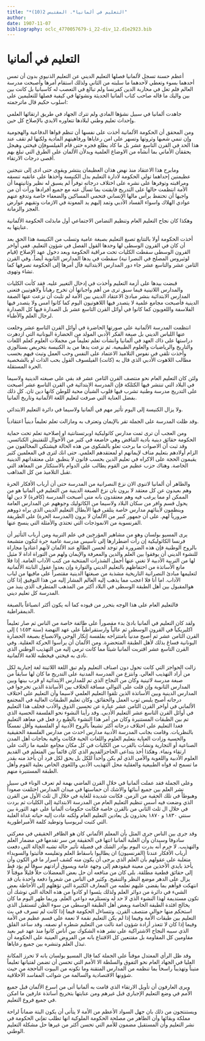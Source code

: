 ```yaml
---
title: "*التعليم في ألمانيا*. المقتبس 2(10)"
author: 
date: 1907-11-07
bibliography: oclc_4770057679-i_22-div_12.d1e2923.bib
---
```




#  التعليم في ألمانيا 


 أعظم حسنة تسجل لألمانيا فصلها التعليم الديني عن التعليم الذنيوي بدون أن تمس أحدهما بسوء وتعطي لأحدهما ما سلبته من الثاني ولذلك استقام أمرها وأصبحت مدرسة العالم فلم تغل في محاربة الدين كفرنسا ولم تبالغ في التعصب له كاسبانيا بل كانت بين بين واليك ما قاله صاحب كتاب ألمانيا الحديثة ونشوئها في كيفية فصلها للتعليمين على اسلوب حكيم قال ماترجمته: 

 جاهدت ألمانيا في سبيل نشؤها المادي ولم تترك الجهاد في طريق ارتقائها العلمي وإحداث تعليم وطني لبلادها تتعاوره الايدي بالإصلاح كل حين. 

 ومن المحقق أن الحكومة الألمانية أخذت على نفسها أن تنظم قواها الدفاعية والهجومية وإن تنمي شعبها وثروتها وتسهر على امن رعاياها ورفاهيتهم المادية ولكنها لم تقف عند هذا الحد في القرن التاسع  عشر  بل ما كاد يطلع فجره حتى قام الفيلسوفإن فيختي وهيجل يحققأن الأماني بما أنشآه من الاوضاع العلمية ويدلأن الألمان على الطرق التي تبلغ بهم أقصى درجات الارتقاء. 

 ومابرح هذا الاعتقاد منذ نهض هذان العظيمان ينتشر ويقوى حتى ادى إلى نتيجتين عظيمتين إحداهما تولي الحكومة لادارة التعليم بدل الكنيسة وأخذها على عاتقيه تنسقه ومراقبته وتوفرها على نشره على اختلاف درجاته توفراً لم يسبق له نظير وثانيتهما أن الأمة انتظمت   حالها على التدريج فايقنت بما تسأل عنه مع جميع أفرادها ورأت أن من واجبها أن تحتفظ برأس مالها الإنساني فتحمي المساكين والضعفاء خاصة وتدفع عنهم عوادي الهلاك واسواء الفساد الأدبي وتمد إليهم يد المعونة في الازمات وتقيهم عوارض العجز والزمانة. 

 وهكذا كان نجاح التعليم العام وتنظيم التضامن الاجتماعي أول مابذلت الحكومة الألمانية عنايتها به. 

 أخذت الحكومة أولا بالتتابع تصبغ التعليم بصبغة عامية وتسلب من الكنيسة هذا الحق بعد أن كان في القرون الوسطى لها وحدها القول الفصل في شؤون التعليم. ففي أواخر القرون الوسطى سقطت الكليات تحت مراقبة الحكومة وبعد دخول عهد الإصلاح (قيام  لوثيروس  المصلح في النصرا نية) سقطت في يدها المدارس الثانوية أيضاً. وفي القرن الثامن  عشر   والتاسع  عشر  جاء دور المدارس الابتدائية فآل أمرها إلى الحكومة تصرفها كما تشاء وتهوى. 

 قبضت بيدها على أزمة التعليم وأخذت في إدخال التغيير عليه. فقد كأنت الكليات والمدارس اللاتينية فيما سبق ترى من أهم واجباتها أن تخرج رهباناً ولاهوتيين فتعنى المدارس الابتدائية بنشر مبادئ الاعتقاد الديني بين الأمة لم تلبث أن نزعت عنها الصفة الدينية فأصبحت مجامع علمية لا يتصدر فيها اللاهوتيون اليوم كما كانوا امس ولا يتصدر فيها الفلاسفة واللغويون كما كانوا في أوائل القرن التاسع  عشر  بل الصدارة فيها كل الصدارة لرجال العلم والأطباء. 

 انتظمت المدرسة الألمانية على صورتها الحاضرة في أوائل القرن التاسع  عشر  وخلعت عنها اللباس الديني بل صبغة الفكر الأدبي المولد من الحضارة اليونانية التي ازدهرت دراستها على ذاك العهد في ألمانيا وانشأت تعلم تعليماً من مجملات العلوم كعلم اللغات والتاريخ والرياضيات والعلوم الطبيعية. ثم نزعت يدها من يد الكنيسة بتحريص بستالوزي وأخذت تلقي في نفوس التلاميذ الاعتماد على النفس وحب العمل وتبث فيهم بحسب مطالب اللاهوت الأدبي الذي قال به (كانت) الفيلسوف القول بحب الذات او بالشخصية الحرة المستقلة. 

 ولئن كان التعليم العام نحو منتصف القرن الثامن  عشر  قد بقي على صبغته الدينية ولاسيما في البلاد التي تنتشر فيها الكثلكة فإن   المدرسة الابتدائية في القرن التاسع  عشر  أصبحت على التدريج مدرسة وطنية تشرب فيها قلوب الشبأن محبة للوطن كانها دين ثان. كل ذلك بفضل العناية التي صرفت لتعليم اللغة الألمانية وتاريخ ألمانيا. 

 ولا يزال الكنيسة إلى اليوم تأثير مهم في ألمانيا ولاسيما في دائرة التعليم الابتدائي. 

 وقد ظلت المدرسة على الجملة تقر بالإيمان وتعترف به ومازالت تعلم تعليماً دينياً اعتقادياً. 

 ومن العجب أن ترى ثمت مدارس كاثوليكية اوبرتستانتية او إصلاحية تعلم تحت حماية الحكومة حقائق دينية بادية التناقض وهي خاضعة في كثير من الأحوال للتفتيش الكنائسي. وقد ثبت أن الاصوات ما برحت تعلو بالشكوى من هذه الحالة فيشتكي المخالفون من الزام أولادهم بتعليم مناف لإيمانهم او لمعتقدهم العلمي.   حتى انك لترى في المعلمين كثير يقيمون الحجة على الاكراه في تعليم الدين بحسب قانون لا ينطبق على معتقداتهم الدينية الخاصة. وهناك حزب عظيم من القوم يطالب على الدوام بالاستكثار من المعاهد التي تقبل التلاميذ من كل المذاهب. 

 والظاهر أن ألمانيا لاتنوي الان نزع النصرانية من المدرسة حتى أن أرباب الأفكار الحرة وهم بعيدون عن كل معتقد لا يرون بان نزع الصبغة الدينية من التعليم في ألمانيا هو من الممكن او مما يرغب فيه وهم معتقدون بانه متى أصبحت المدرسة (كافرة) لا دين لها يحول قسم وافر من سكان البلاد ولاسيما من الكاثوليك وجوههم عن المدارس العامة وينظمون لأبنائهم مدارس خاصة يتلقى فيها الأبطال التعليم الديني الذي يراه ذووهم ضرورياً لهم. على أن جمهور كبير من الألمان لا يرون (المدرسة الحرة) على الطريقة الفرنسوية من الانموذجات التي تحتذي والأمثلة التي ينسج عنها. 

 يرى المسيو بولسان وهو من مشاهير المؤرخين في علم التربية ومن أرباب التأثير أن فرنسا الكاثوليكية إن رأت اضطرارها إلى تأسيس مدرسة عامية حرة لتكون متشبعة بالروح الوطنية فإن هذه الضرورة لم توجد لحسن الطالع عند الألمان لأنهم اعتادوا مجاراة للنشوء الديني أن يوفقوا بين العلم والدين والمعرفة والإيمان ولهم من التوراة اداة لا مثيل لها من التربية الأدبية لا تغني عنها أجمل الشذرات المنتخبة من كتب الآداب العامة. إذا فلا مانع الأساتذة من احتفاظهم بالتعليم الديني والتوارة وإن يعدوا عقول النابتة الألمانية لتعليمها مبادئ النصرانية التاريخية مشذبة من صبغتها الدينية مقتصراً على مافيها من لباب الآداب. اما أنا فلا اعجب مما يذهب إليه العالم المشار إليه من هذا التوفيق إذا كان هوالمقبول بين أهل الطبقة الوسطى في البلاد أكثر من المذهب المتطرف الذي ينبذ من   المدرسة كل تعليم ديني. 

 فالتعليم العام على هذا الوجه بتحرر من قيوده كما أنه يكون أكثر انصباغاً بالصبغة الديمقراطية. 

 ولقد كان التعليم في ألمانيا بادئ بدء مقصوراً على طائفة خاصة من الناس ثم صار تعليماً اكليريكياً في القرون الوسطى ثم عالياً وارستقراطياً على عهد النهضة (سنة  ١٤٥٣  ) إلى القرن الثامن  عشر  ثم أصبح مدنياً بامتتزاجه بفلفسة إنكار الوحي والانصياع بصبغة   الحضارة اليونانية فساغ بذلك لأهل الطبقة المتحضرة. ومن الألمان أن يرأسوا الحركة العقلية. وفي القرن التاسع  عشر  اقتربت ألمانيا شيئاً مما كانت ترمي إليه من التهذيب الوطني الذي نادى به فيختي فيخطبه للامة الألمانية. 

 زالت الحواجز التي كانت تحول دون اصناف التعليم ولم تبق اللغة اللاتينة لغة إجبارية لكل من أراد التهذيب العالي. وانتزع من المدرسة المدنية على التدريج ما كان لها سابقاً من صبغة مدرسة لاتينية وكان من النجاح الذي تم للمدارس الابتدائية او قرب بينها وبين المدارس الثانوية وإن قلت على التوالي مسافة الخلاف بين الأساتذة الذين تخرجوا في المدارس الدينية وبين الأساتذة الذين تلقوا التعليم العلمي لاسيما وأن التعليم على اختلاف درجاته أصبح يلبس ثوب العمل والحقائق. وكان تعليم الطبقات العالية في المجتمع الألماني في أواخر القرن الثامن  عشر  عبارة عن تحسين الذوق والأدب فخلف هذا التعليم في أوائل القرن التاسع  عشر  التعليم الأدبي. وقد رأينا النشوء نحو الفلسفة الحسية الذي تم بين الطبقات المستنيرة وكان من أمر هذا النشوء بالطبع رد فعل في معاهد التعليم فغدا التعليم على اختلاف درجاته أكثر تشبعاً بالروح الأدبية أو الفلسفية وأقل تمسكاً بالنظريات. وقامت بجانب المدرسة الأدبية مدارس احدث من مدارس الفلسفة الحقيقية والحسية وزادت العناية بتعليم العلوم واللغات الحية فكانت وافية بحاجات أهل المدن الصناعية أو التجارية ونشأت بالقرب من الكليات في كل مكان مجامع علمية ما زالت على ارتقاء ونماء. وهكذا أخذ يتداعى الحاجزالقديم الذي كان قائماً بين المتعلم في القديم العلوم الأدبية واللغوية والأمي الذي لم يكن وأحداً للكل بل يحق لكل فرد أن يأخذ منه بقدر ما تسمح له قواه الطبيعية والعقلية محل التهذيب الأدبي واللغوي الخاص بعلية القوم وأهل الطبقة المستنيرة منهم. 

 وعلى الجملة فقد عملت ألمانيا في خلال القرن الماضي بهمة لم تعرف الوناء في سبيل نشر العلم بين جميع أبنائها والاشك أن حماستها في ميدان المدارس اختلفت صعوداً وهبوطاً في تلك الحقبة من الزمن. فكانت شديدة للغاية في خلال ال  ثلث  الأول من القرن الذي   وضعت فيه أسس تنظيم التعليم العام من المدرسة الابتدائية إلى الكليات ثم بردت في خلال ال  ثلث  الثاني من نالقرن خاصة فكانت حكومات ألمانيا على عهد الثورة بين سنتي  ١٨٣٠  و  ١٨٧٠  يحذرون بل يعادين التعليم العام ولكنه عادت إليه حياته غداة الغلبة التي   كتبت لبريوسيا وتوطيد كلمة الأمبراطورية. 

 وقد جرى بين الناس جرى المثل بأن المعلم الألماني كان هو الظافر الحقيقي في معركتي سادوفا وسيدان وأن الغلبة ألمانيا اتتها في الحقيقة من سر تقدمها في مضمار العلم والتهذيب. لا جرم أنه بدرت اليوم بوادر الشك في فضيلة تأثير حالة تشبه الحالة التي دفعت أرباب الأفكار عندنا (الفرنسيون) ان يطالبوا باسقاط العلم وتفليسه فأثبتوا والسويداء متغلبة على عقولهم بأن العلم الذي يرجى أن يكون منه كشف اسرار ما في الكون وأن يأخذ بايدي الأخذين من معينة فيقودهم إلى وجهة عامة ويسوق أرادتهم سوقاً لم يؤد قط إلى حقائق قطعية مطلقة. بلى كان من منافعه أن حل بعض المعضلات حلاً قليلاً موقتاً لا يزال على الدهر موضع النظر والتنقيح. وكثير في الناس من شعروا دفعة واحدة بان قد انتهكت قوأهم بما يقضى عليهم تعلمه من المعارف الكثيرة التي تؤهلهم إلى الأحاطة بعض الشيء في دائرة من دوائر العلم ولذلك يئسوا او كادوا من هذه الحالة التي توشك أن تكون مستديمة لهذا النشوء الذي لا حد له وتستلزمه دواعي العلم. وربما ظهر اليوم ما كان يخالج افئدة الطبقة الخاصة وبعض أهل الطبقة الوسطى من سوء الظن لتستقبل الذي استحكم منها حوالي منتصف القرن. وتتساءل الحكومة فيما إذا كانت لم تسرف في بث التعليم بين طبقات الأمة وفيما إذا لم يكن التعليم نقمة لا نعمة على قسم عظيم من الأمة وفيما إذا كان لا تتعذر أرادة شؤون امة نالت من التعليم شطره او نصفه. وقد ساعد القلق الذي سببه النجاح الاشتراكية على نشر هذه الشكوك بين أناس كانوا منذ عهد غير بعيد مقاومين كل المقاومة بل مقتنعين كل الاقتناع بانه من الفروض العينية على الحكومة أن تبذل العلم وتنشره بين جميع رعاياها. 

 وقد ظل الرأي المعتدل موقناً على الجملة كما قال المسيو بولسان بانه لا تحرز المكانة العليا في الجهاد العام نحو التفوق والسلطة الا الأمم التي تحسن أن تضمن لفتيانها تعليماً متيناً وتهذيباًَ راسخاً بما تنظمه من المدارس المتقنة وما تكونه من البيوت الناحجة من حيث شؤونها الاقتصادية والسالمة من شوائب المفاسد الأخلاقية. 

 ويرى العارفون أن تأويل الارتقاء الذي قامت به ألمانيا أتى من اسرع الألمان قبل جميع الأمم في وضع التعليم الإجباري قبل غيرهم ومن عنايتها بتخريج أساتذة عارفين ما امكن    في جميع فروع التعليم. 

 ويستنتجون من ذلك بان جهل السواد الأعظم من الأمة لا يتأتى أن يكون البتة ضماناً لراحة مملكة وبقائها وأن الطاهر من مصلحة الحكومة الملوكية انها تطلب تفإني الحكومة في نشر التعليم وأن المستقبل مضمون للأمم التي تحسن أكثر من غيرها حل مشكلة التعليم الوطني. 
